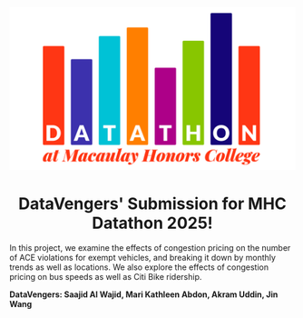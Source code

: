 ![screenshot](assets/images/mhc_datathon_logo_slider.png)
<h1 align="center"> DataVengers' Submission for MHC Datathon 2025! </h1> 

In this project, we examine the effects of congestion pricing on the number of ACE violations for exempt vehicles, and breaking it down by monthly trends as well as locations. We also explore the effects of congestion pricing on bus speeds as well as Citi Bike ridership.

**DataVengers: Saajid Al Wajid,  Mari Kathleen Abdon, Akram Uddin, Jin Wang**

